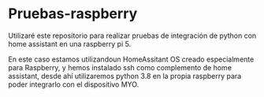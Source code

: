 # Pruebas-raspberry
 Utilizaré este repositorio para realizar pruebas de integración de python con home assistant en una raspberry pi 5.

En este caso estamos utilizandoun HomeAssitant OS creado especialmente para Raspberry, y hemos instalado ssh como complemento de home assistant, desde ahí utilizaremos python 3.8 en la propia raspberry para poder integrarlo con el dispositivo MYO.


